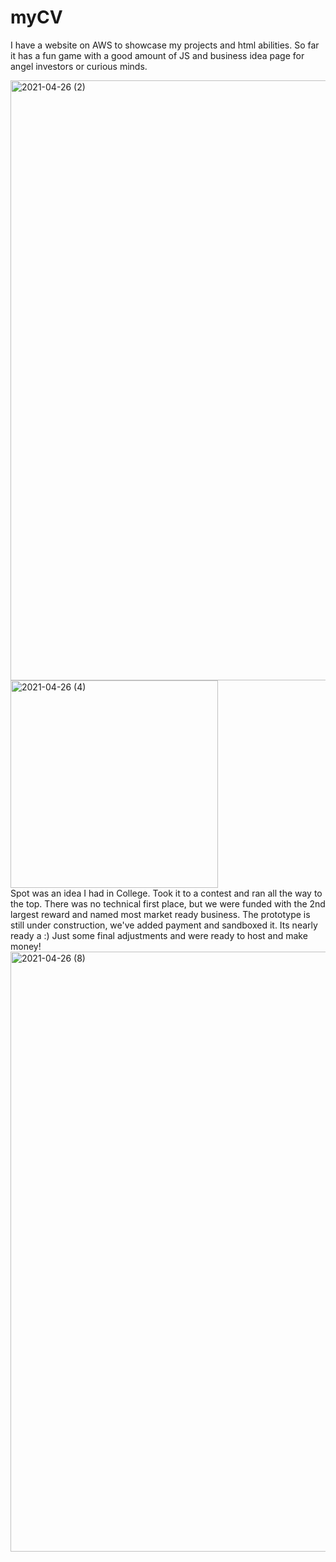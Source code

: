 # myCV
I have a website on AWS to showcase my projects and html abilities. So far it has a fun game with a good amount of JS and business idea page for angel investors or curious minds. 

<img width="960" alt="2021-04-26 (2)" src="https://user-images.githubusercontent.com/52184026/116150323-11df0380-a698-11eb-9ab7-a04fb0b254dc.png">
<img width="332" alt="2021-04-26 (4)" src="https://user-images.githubusercontent.com/52184026/116150547-59658f80-a698-11eb-839c-c66cf2ce0139.png">
<br>
Spot was an idea I had in College. Took it to a contest and ran all the way to the top. There was no technical first place, but we were funded with the 2nd largest reward and named most market ready business. The prototype is still under construction, we've added payment and sandboxed it. Its nearly ready a :) Just some final adjustments and were ready to host and make money!
<img width="960" alt="2021-04-26 (8)" src="https://user-images.githubusercontent.com/52184026/116150797-b3feeb80-a698-11eb-8c2e-4d413aad38f6.png">

